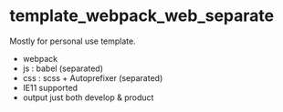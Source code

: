 # template_webpack_web_separate

Mostly for personal use template.

- webpack
- js : babel (separated)
- css : scss + Autoprefixer (separated)
- IE11 supported
- output just both develop & product
